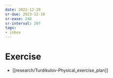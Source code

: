 ```yaml
---
date: 2022-12-29
sr-due: 2023-12-10
sr-ease: 248
sr-interval: 207
tags:
- inbox
---
```


# Exercise

- [[research/Turdikulov-Physical_exercise_plan]]
